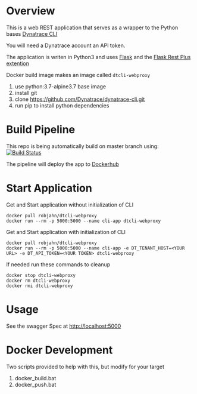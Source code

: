 # Overview

This is a web REST application that serves as a wrapper to the Python bases [Dynatrace CLI](https://github.com/Dynatrace/dynatrace-cli)

You will need a Dynatrace account an API token.

The application is writen in Python3 and uses [Flask](http://flask.pocoo.org) and the [Flask Rest Plus extention](https://flask-restplus.readthedocs.io)

Docker build image makes an image called ```dtcli-webproxy```
1. use python:3.7-alpine3.7 base image
1. install git
1. clone https://github.com/Dynatrace/dynatrace-cli.git 
1. run pip to install python dependencies
 
# Build Pipeline

This repo is being automatically build on master branch using:
[![Build Status](https://dev.azure.com/robjahn/unbreakablepipeline/_apis/build/status/robertjahn.dtcli-webproxy)](https://dev.azure.com/robjahn/unbreakablepipeline/_build/latest?definitionId=5)

The pipeline will deploy the app to [Dockerhub](https://hub.docker.com/r/robjahn/dtcli-webproxy/)

# Start Application

Get and Start application without initialization of CLI
```
docker pull robjahn/dtcli-webproxy
docker run --rm -p 5000:5000 --name cli-app dtcli-webproxy
```

Get and Start application with initialization of CLI
```
docker pull robjahn/dtcli-webproxy
docker run --rm -p 5000:5000 --name cli-app -e DT_TENANT_HOST=<YOUR URL> -e DT_API_TOKEN=<YOUR TOKEN> dtcli-webproxy
```

If needed run these commands to cleanup
```
docker stop dtcli-webproxy
docker rm dtcli-webproxy
docker rmi dtcli-webproxy
```

# Usage

See the swagger Spec at [http://localhost:5000](http://localhost:5000)


# Docker Development
Two scripts provided to help with this, but modify for your target
1. docker_build.bat
1. docker_push.bat